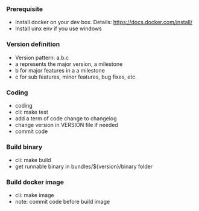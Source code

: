### Prerequisite

+ Install docker on your dev box. Details: https://docs.docker.com/install/
+ Install uinx env if you use windows
 
### Version definition

+ Version pattern: a.b.c
+ a represents the major version, a milestone
+ b for major features in a a milestone
+ c for sub features, minor features, bug fixes, etc.

### Coding

+ coding
+ cli: make test
+ add a term of code change to changelog
+ change version in VERSION file if needed
+ commit code

### Build binary
+ cli: make build
+ get runnable binary in bundles/${version}/binary folder

### Build docker image
+ cli: make image
+ note: commit code before build image

 